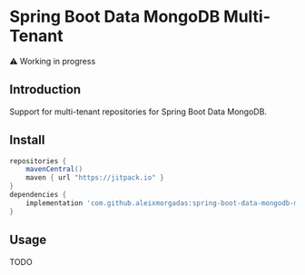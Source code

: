 # Spring Boot Data MongoDB Multi-Tenant

:warning: Working in progress

## Introduction

Support for multi-tenant repositories for Spring Boot Data MongoDB.

## Install

```groovy
repositories {
    mavenCentral()
    maven { url "https://jitpack.io" }
}
dependencies {
    implementation 'com.github.aleixmorgadas:spring-boot-data-mongodb-multitenant:main-SNAPSHOT'
}
```

## Usage

TODO
